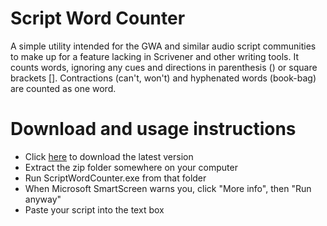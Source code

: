 # Script Word Counter

A simple utility intended for the GWA and similar audio script communities to make up for a feature lacking in Scrivener and other writing tools. It counts words, ignoring any cues and directions in parenthesis () or square brackets []. Contractions (can't, won't) and hyphenated words (book-bag) are counted as one word.

# Download and usage instructions

- Click [here](https://github.com/fuzzyfeltbear/ScriptWordCounter/releases/latest/download/ScriptWordCounter.zip) to download the latest version
- Extract the zip folder somewhere on your computer
- Run ScriptWordCounter.exe from that folder
- When Microsoft SmartScreen warns you, click "More info", then "Run anyway" 
- Paste your script into the text box
 